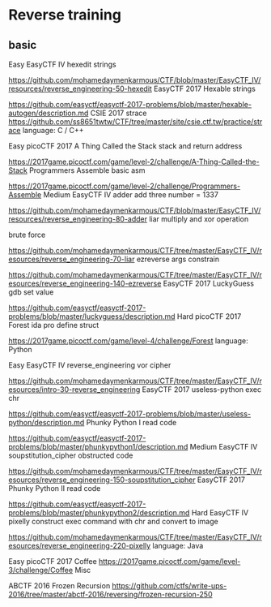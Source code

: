# Reverse training


##  basic

Easy
EasyCTF IV
hexedit
strings

https://github.com/mohamedaymenkarmous/CTF/blob/master/EasyCTF_IV/resources/reverse_engineering-50-hexedit
EasyCTF 2017
Hexable
strings

https://github.com/easyctf/easyctf-2017-problems/blob/master/hexable-autogen/description.md
CSIE 2017
strace
https://github.com/ss8651twtw/CTF/tree/master/site/csie.ctf.tw/practice/strace
language: C / C++

Easy
picoCTF 2017
A Thing Called the Stack
stack and return address

https://2017game.picoctf.com/game/level-2/challenge/A-Thing-Called-the-Stack
Programmers Assemble
basic asm

https://2017game.picoctf.com/game/level-2/challenge/Programmers-Assemble
Medium
EasyCTF IV
adder
add three number = 1337

https://github.com/mohamedaymenkarmous/CTF/blob/master/EasyCTF_IV/resources/reverse_engineering-80-adder
liar
multiply and xor operation

brute force

https://github.com/mohamedaymenkarmous/CTF/tree/master/EasyCTF_IV/resources/reverse_engineering-70-liar
ezreverse
args constrain

https://github.com/mohamedaymenkarmous/CTF/tree/master/EasyCTF_IV/resources/reverse_engineering-140-ezreverse
EasyCTF 2017
LuckyGuess
gdb set value

https://github.com/easyctf/easyctf-2017-problems/blob/master/luckyguess/description.md
Hard
picoCTF 2017
Forest
ida pro define struct

https://2017game.picoctf.com/game/level-4/challenge/Forest
language: Python

Easy
EasyCTF IV
reverse_engineering
vor cipher

https://github.com/mohamedaymenkarmous/CTF/tree/master/EasyCTF_IV/resources/intro-30-reverse_engineering
EasyCTF 2017
useless-python
exec chr

https://github.com/easyctf/easyctf-2017-problems/blob/master/useless-python/description.md
Phunky Python I
read code

https://github.com/easyctf/easyctf-2017-problems/blob/master/phunkypython1/description.md
Medium
EasyCTF IV
soupstitution_cipher
obstructed code

https://github.com/mohamedaymenkarmous/CTF/tree/master/EasyCTF_IV/resources/reverse_engineering-150-soupstitution_cipher
EasyCTF 2017
Phunky Python II
read code

https://github.com/easyctf/easyctf-2017-problems/blob/master/phunkypython2/description.md
Hard
EasyCTF IV
pixelly
construct exec command with chr and convert to image

https://github.com/mohamedaymenkarmous/CTF/tree/master/EasyCTF_IV/resources/reverse_engineering-220-pixelly
language: Java

Easy
picoCTF 2017
Coffee
https://2017game.picoctf.com/game/level-3/challenge/Coffee
Misc

ABCTF 2016
Frozen Recursion
https://github.com/ctfs/write-ups-2016/tree/master/abctf-2016/reversing/frozen-recursion-250
